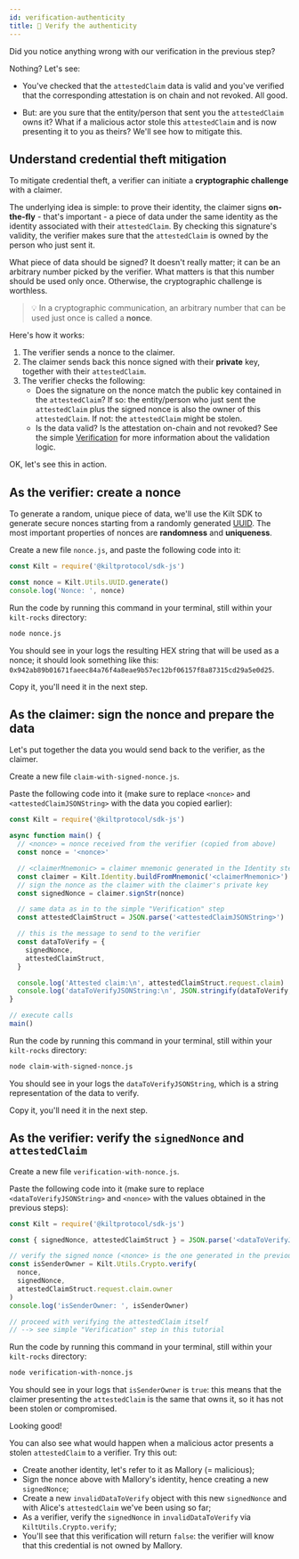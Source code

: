 ```yaml
---
id: verification-authenticity
title: 🥸 Verify the authenticity
---
```


Did you notice anything wrong with our verification in the previous step?

Nothing? Let's see:

- You've checked that the `attestedClaim` data is valid and you've verified that the corresponding attestation is on chain and not revoked. All good.

- But: are you sure that the entity/person that sent you the `attestedClaim` owns it?
  What if a malicious actor stole this `attestedClaim` and is now presenting it to you as theirs? We'll see how to mitigate this.

## Understand credential theft mitigation

To mitigate credential theft, a <span class="label-role verifier">verifier</span> can initiate a **cryptographic challenge** with a <span class="label-role claimer">claimer</span>.

The underlying idea is simple: to prove their identity, the <span class="label-role claimer">claimer</span> signs **on-the-fly** - that's important - a piece of data under the same identity as the identity associated with their `attestedClaim`. By checking this signature's validity, the <span class="label-role verifier">verifier</span> makes sure that the `attestedClaim` is owned by the person who just sent it.

What piece of data should be signed? It doesn't really matter; it can be an arbitrary number picked by the <span class="label-role verifier">verifier</span>. What matters is that this number should be used only once. Otherwise, the cryptographic challenge is worthless.

> 💡 In a cryptographic communication, an arbitrary number that can be used just once is called a **nonce**.

Here's how it works:

1. The <span class="label-role verifier">verifier</span> sends a nonce to the <span class="label-role claimer">claimer</span>.
2. The <span class="label-role claimer">claimer</span> sends back this nonce signed with their **private** key, together with their `attestedClaim`.
3. The <span class="label-role verifier">verifier</span> checks the following:
   - Does the signature on the nonce match the public key contained in the `attestedClaim`? If so: the entity/person who just sent the `attestedClaim` plus the signed nonce is also the owner of this `attestedClaim`. If not: the `attestedClaim` might be stolen.
   - Is the data valid? Is the attestation on-chain and not revoked? See the simple [Verification](07-verification) for more information about the validation logic.

OK, let's see this in action.

## As the <span class="label-role verifier">verifier</span>: create a nonce

To generate a random, unique piece of data, we'll use the Kilt SDK to generate secure nonces starting from a randomly generated [UUID].
The most important properties of nonces are **randomness** and **uniqueness**.

Create a new file `nonce.js`, and paste the following code into it:

```javascript
const Kilt = require('@kiltprotocol/sdk-js')

const nonce = Kilt.Utils.UUID.generate()
console.log('Nonce: ', nonce)
```

Run the code by running this command in your terminal, still within your `kilt-rocks` directory:

```bash
node nonce.js
```

You should see in your logs the resulting HEX string that will be used as a nonce; it should look something like this: `0x942ab89b01671faeec84a76f4a8eae9b57ec12bf06157f8a87315cd29a5e0d25`.

Copy it, you'll need it in the next step.

## As the <span class="label-role claimer">claimer</span>: sign the nonce and prepare the data

Let's put together the data you would send back to the <span class="label-role verifier">verifier</span>, as the <span class="label-role claimer">claimer</span>.

Create a new file `claim-with-signed-nonce.js`.

Paste the following code into it (make sure to replace `<nonce>` and `<attestedClaimJSONString>` with the data you copied earlier):

<!-- copy and paste 1️⃣ signNonce_example from 6_verification-with-nonce.ts -->

<!-- IMPORTANT! Respect the UNCOMMENT-LINE and REMOVE-LINE comments -->

```javascript
const Kilt = require('@kiltprotocol/sdk-js')

async function main() {
  // <nonce> = nonce received from the verifier (copied from above)
  const nonce = '<nonce>'

  // <claimerMnemonic> = claimer mnemonic generated in the Identity step
  const claimer = Kilt.Identity.buildFromMnemonic('<claimerMnemonic>')
  // sign the nonce as the claimer with the claimer's private key
  const signedNonce = claimer.signStr(nonce)

  // same data as in to the simple "Verification" step
  const attestedClaimStruct = JSON.parse('<attestedClaimJSONString>')

  // this is the message to send to the verifier
  const dataToVerify = {
    signedNonce,
    attestedClaimStruct,
  }

  console.log('Attested claim:\n', attestedClaimStruct.request.claim)
  console.log('dataToVerifyJSONString:\n', JSON.stringify(dataToVerify, undefined, 2))
}

// execute calls
main()
```

Run the code by running this command in your terminal, still within your `kilt-rocks` directory:

```bash
node claim-with-signed-nonce.js
```

You should see in your logs the `dataToVerifyJSONString`, which is a string representation of the data to verify.

Copy it, you'll need it in the next step.

## As the <span class="label-role verifier">verifier</span>: verify the `signedNonce` and `attestedClaim`

Create a new file `verification-with-nonce.js`.

Paste the following code into it (make sure to replace `<dataToVerifyJSONString>` and `<nonce>` with the values obtained in the previous steps):

<!-- copy and paste 2️⃣ verifyNonce_example from 6_verification-with-nonce.ts -->

<!-- IMPORTANT! Respect the UNCOMMENT-LINE and REMOVE-LINE comments -->

```javascript
const Kilt = require('@kiltprotocol/sdk-js')

const { signedNonce, attestedClaimStruct } = JSON.parse('<dataToVerifyJSONString>')

// verify the signed nonce (<nonce> is the one generated in the previous step as the verifier)
const isSenderOwner = Kilt.Utils.Crypto.verify(
  nonce,
  signedNonce,
  attestedClaimStruct.request.claim.owner
)
console.log('isSenderOwner: ', isSenderOwner)

// proceed with verifying the attestedClaim itself
// --> see simple "Verification" step in this tutorial
```

Run the code by running this command in your terminal, still within your `kilt-rocks` directory:

```bash
node verification-with-nonce.js
```

You should see in your logs that `isSenderOwner` is `true`: this means that the claimer presenting the `attestedClaim` is the same that owns it, so it has not been stolen or compromised.

Looking good!

You can also see what would happen when a malicious actor presents a stolen `attestedClaim` to a <span class="label-role verifier">verifier</span>. Try this out:

- Create another identity, let's refer to it as Mallory (= malicious);
- Sign the nonce above with Mallory's identity, hence creating a new `signedNonce`;
- Create a new `invalidDataToVerify` object with this new `signedNonce` and with Alice's `attestedClaim` we've been using so far;
- As a <span class="label-role verifier">verifier</span>, verify the `signedNonce` in `invalidDataToVerify` via `KiltUtils.Crypto.verify`;
- You'll see that this verification will return `false`: the <span class="label-role verifier">verifier</span> will know that this credential is not owned by Mallory.

[uuid]: https://www.npmjs.com/package/uuid
